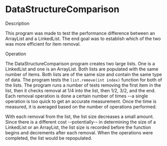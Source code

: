 DataStructureComparison
=======================

   Description
   
   This program was made to test the performance difference between an ArrayList and a LinkedList.
The end goal was to establish which of the two was more efficient for item removal.

   Operation

   The DataStructureComparison program creates two large lists. One is a LinkedList and one is an ArrayList.
Both lists are populated with the same number of items.
Both lists are of the same size and contain the same type of data.
The program tests the `list.remove(int index)` function for both of the lists.
The program runs a number of tests removing the first item in the list, then it checks removal at 1/4 into the list,
then 1/2, 3/2, and the end. Each removal operation is done a certain number of times 
--a single operation is too quick to get an accurate measurement. Once the time is measured, 
it is averaged based on the number of operations performed.

   With each removal from the list, the list size decreases a small amount.
Since there is a different cost --potentially-- in determining the size of a LinkedList or an ArrayList,
the list size is recorded before the function begins and decrements after each removal.
When the operations were completed, the list would be repopulated.
